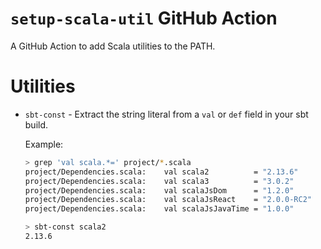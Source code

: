 # `setup-scala-util` GitHub Action

A GitHub Action to add Scala utilities to the PATH.

Utilities
=========

* `sbt-const` - Extract the string literal from a `val` or `def` field in your sbt build.

  Example:

  ```sh
  > grep 'val scala.*=' project/*.scala
  project/Dependencies.scala:    val scala2          = "2.13.6"
  project/Dependencies.scala:    val scala3          = "3.0.2"
  project/Dependencies.scala:    val scalaJsDom      = "1.2.0"
  project/Dependencies.scala:    val scalaJsReact    = "2.0.0-RC2"
  project/Dependencies.scala:    val scalaJsJavaTime = "1.0.0"

  > sbt-const scala2
  2.13.6
  ```
